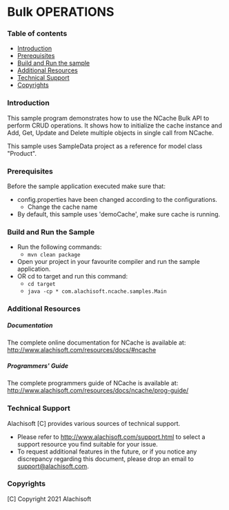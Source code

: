 # Bulk OPERATIONS

### Table of contents

* [Introduction](#introduction)
* [Prerequisites](#prerequisites)
* [Build and Run the sample](#build-and-run-the-sample)
* [Additional Resources](#additional-resources)
* [Technical Support](#technical-support)
* [Copyrights](#copyrights)

### Introduction

This sample program demonstrates how to use the NCache Bulk API to perform CRUD operations. 
It shows how to initialize the cache instance and Add, Get, Update and Delete multiple objects in single call from NCache.

This sample uses SampleData project as a reference for model class "Product".

### Prerequisites

Before the sample application executed make sure that:

- config.properties have been changed according to the configurations. 
	- Change the cache name
- By default, this sample uses 'demoCache', make sure cache is running. 

### Build and Run the Sample
- Run the following commands:
    - ``` mvn clean package ```
- Open your project in your favourite compiler and run the sample application.
- OR cd to target and run this command: 
	- ``` cd target ```
    - ``` java -cp * com.alachisoft.ncache.samples.Main ```

### Additional Resources

##### Documentation
The complete online documentation for NCache is available at:
http://www.alachisoft.com/resources/docs/#ncache

##### Programmers' Guide
The complete programmers guide of NCache is available at:
http://www.alachisoft.com/resources/docs/ncache/prog-guide/

### Technical Support

Alachisoft [C] provides various sources of technical support. 

- Please refer to http://www.alachisoft.com/support.html to select a support resource you find suitable for your issue.
- To request additional features in the future, or if you notice any discrepancy regarding this document, please drop an email to [support@alachisoft.com](mailto:support@alachisoft.com).

### Copyrights

[C] Copyright 2021 Alachisoft 